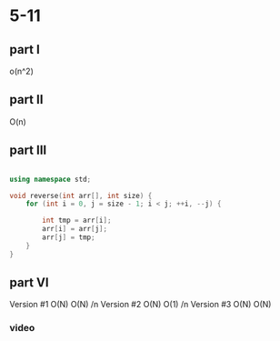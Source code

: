 # 5-11

## part I
o(n^2)

## part II
O(n)

## part III
``` cpp

using namespace std;

void reverse(int arr[], int size) {
    for (int i = 0, j = size - 1; i < j; ++i, --j) {

        int tmp = arr[i];
        arr[i] = arr[j];
        arr[j] = tmp;
    }
}


```

## part VI


Version #1	O(N)	O(N)  /n
Version #2	O(N)	O(1)  /n
Version #3	O(N)	O(N)


### video


